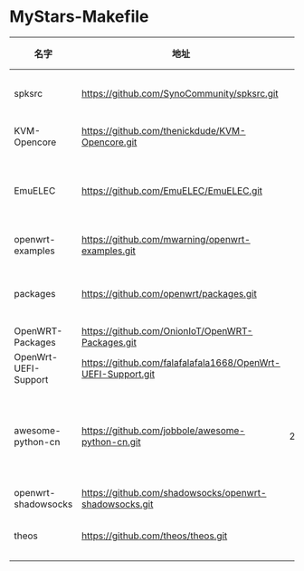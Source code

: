 # MyStars-Makefile
|        名字        |                            地址                            |星数 |                                                                   原始描述                                                                    |  语言  |                            主题                            | 大小 |
|--------------------|------------------------------------------------------------|----:|-----------------------------------------------------------------------------------------------------------------------------------------------|--------|------------------------------------------------------------|------|
|spksrc              |https://github.com/SynoCommunity/spksrc.git                 | 2592|Cross compilation framework to create native packages for the Synology's NAS                                                                   |Makefile|                                                            |51 KB |
|KVM-Opencore        |https://github.com/thenickdude/KVM-Opencore.git             |  594|OpenCore disk image for running macOS VMs on Proxmox/QEMU                                                                                      |Makefile|bigsur,catalina,hackintosh,macos,monterey,opencore,proxmox  |2 KB  |
|EmuELEC             |https://github.com/EmuELEC/EmuELEC.git                      | 1428|EmuELEC, retro emulation for Amlogic devices. Based on CoreELEC. https://emuelec.org or join us on Discord: https://discord.gg/cbgtJTu         |Makefile|amlogic,emulation,emulationstation,odroidgoadvance,retroarch|384 KB|
|openwrt-examples    |https://github.com/mwarning/openwrt-examples.git            |  145|Examples for creating OpenWrt programs&packages.                                                                                               |Makefile|c,examples,ipk,openwrt,opkg                                 |79 B  |
|packages            |https://github.com/openwrt/packages.git                     | 3137|Community maintained packages for OpenWrt. Documentation for submitting pull requests is in CONTRIBUTING.md                                    |Makefile|hacktoberfest                                               |60 KB |
|OpenWRT-Packages    |https://github.com/OnionIoT/OpenWRT-Packages.git            |   98|Onion Packages Feed for OpenWRT                                                                                                                |Makefile|omega2,openwrt,openwrt-feed,packages                        |6 KB  |
|OpenWrt-UEFI-Support|https://github.com/falafalafala1668/OpenWrt-UEFI-Support.git|   13|Add UEFI-Boot Support to Openwrt v19.07 & v18.06 (Unofficial Support)                                                                          |Makefile|openwrt,patch,uefi-boot,uefi-support                        |765 B |
|awesome-python-cn   |https://github.com/jobbole/awesome-python-cn.git            |24305|Python资源大全中文版，包括：Web框架、网络爬虫、模板引擎、数据库、数据可视化、图片处理等，由「开源前哨」和「Python开发者」微信公号团队维护更新。|Makefile|python                                                      |1 KB  |
|openwrt-shadowsocks |https://github.com/shadowsocks/openwrt-shadowsocks.git      | 3126|Shadowsocks-libev for OpenWrt/LEDE                                                                                                             |Makefile|lede,openwrt,shadowsocks-libev                              |514 B |
|theos               |https://github.com/theos/theos.git                          | 3777|A cross-platform suite of tools for building and deploying software for iOS and other platforms.                                               |Makefile|build-system,ios,linux,macos,makefile,perl,theos,windows    |2 KB  |
